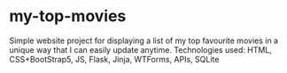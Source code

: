 # my-top-movies
 Simple website project for displaying a list of my top favourite movies in a unique way that I can easily update anytime. Technologies used: HTML, CSS+BootStrap5, JS, Flask, Jinja, WTForms, APIs, SQLite
